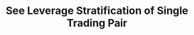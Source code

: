 ---
title: See Leverage Stratification of Single Trading Pair
position_number: 5
type: get
description: /future/market/v1/public/leverage/bracket/detail
parameters:
    -
        name: symbol
        type: string
        mandatory: true
        default: N/A
        description: Trading pair
        ranges:
content_markdown: Note：This method does not require a signature.
left_code_blocks:
    -
        code_block: "public void getKLine() {\r\n\tString text = HttpUtil.get(URL + \"/data/api/future/market/v1/getKLine?market=btc_usdt&type=1min&since=0\");\r\n\tSystem.out.println(text);\r\n}"
        title: Java
        language: java
right_code_blocks:
    - code_block: |-
        {
          "error": {
            "code": "",
            "msg": ""
          },
          "msgInfo": "",
          "result": {
            "leverageBrackets": [
              {
                "bracket": 0, //Level
                "maintMarginRate": 0, //Maintain margin rate
                "maxLeverage": 0, //Maximum leverage
                "maxNominalValue": 0, //Maximum notional value
                "maxStartMarginRate": 0, //Maximum initial margin rate
                "minLeverage": 0, //Minimum leverage
                "startMarginRate": 0, //Initial margin rate
                "symbol": "" //Trading pair
              }
            ],
            "symbol": ""
          },
          "returnCode": 0
        }
      title: Response
      language: json
---